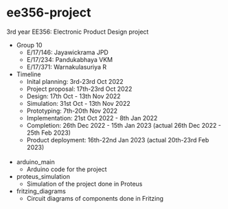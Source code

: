 # ee356-project
3rd year EE356: Electronic Product Design project

- Group 10
  - E/17/146: Jayawickrama JPD
  - E/17/234: Pandukabhaya VKM
  - E/17/371: Warnakulasuriya R
- Timeline
  - Inital planning: 3rd-23rd Oct 2022
  - Project proposal: 17th-23rd Oct 2022
  - Design: 17th Oct - 13th Nov 2022
  - Simulation: 31st Oct - 13th Nov 2022
  - Prototyping: 7th-20th Nov 2022
  - Implementation: 21st Oct 2022 - 8th Jan 2022
  - Completion: 26th Dec 2022 - 15th Jan 2023 (actual 26th Dec 2022 - 25th Feb 2023)
  - Product deployment: 16th-22nd Jan 2023 (actual 20th-23rd Feb 2023)
</br></br>
- arduino_main
  - Arduino code for the project
- proteus_simulation
  - Simulation of the project done in Proteus
- fritzing_diagrams
  - Circuit diagrams of components done in Fritzing
